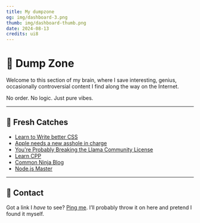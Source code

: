 ```yaml
---
title: My dumpzone
og: img/dashboard-3.png
thumb: img/dashboard-thumb.png
date: 2024-08-13
credits: ui8
---
```


# 🧠 Dump Zone

Welcome to this section of my brain, where I save interesting, genius, occasionally controversial content I find along the way on the Internet.

No order. No logic. Just pure vibes.

---

## 🔗 Fresh Catches

- [Learn to Write better CSS](https://every-layout.dev/)
- [Apple needs a new asshole in charge](https://world.hey.com/dhh/apple-needs-a-new-asshole-in-charge-0bf46b94)
- [You're Probably Breaking the Llama Community License](https://notes.victor.earth/youre-probably-breaking-the-llama-community-license/)
- [Learn CPP](https://www.learncpp.com/)
- [Common Ninja Blog](https://www.commoninja.com/)
- [Node.js Master](https://khalilstemmler.com/)

---

## 💬 Contact

Got a link I *have* to see? [Ping me](mailto:clintondavid46@gmail.com). I’ll probably throw it on here and pretend I found it myself.
